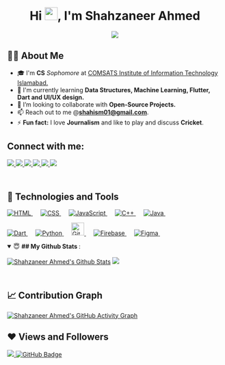 
 <h1 align="center">Hi <img src="https://raw.githubusercontent.com/MartinHeinz/MartinHeinz/master/wave.gif" width="30px">, I'm <b>Shahzaneer Ahmed</b></h1>
 <p align="center">
<a href="https://github.com/DenverCoder1/readme-typing-svg"><img src="https://readme-typing-svg.herokuapp.com/?lines=Core%20Team%20Member%20GDSC%20CUI;Flutter%20ISB%20Publication%20Manager%20;%20CS%20Undergrad;Self-Taught%20Programmer;&font=Fira%20Code&center=true&width=440&height=45&color=1572B6&vCenter=true&size=22"></a>
</p>
 
 ## 🙋‍♂️ About Me

- 🎓 I'm **CS** *Sophomore* at <a href="https://comsats.edu.pk/" >COMSATS Institute of Information Technology Islamabad.</a>
- 🌱 I'm currently learning <b>Data Structures, Machine Learning, Flutter, Dart and UI/UX design.</b>
- 👯 I’m looking to collaborate with **Open-Source Projects.**
- 📫 Reach out to me  @**shahism01@gmail.com**.
- ⚡ **Fun fact:** I love **Journalism** and like to play and discuss **Cricket**.
 

<!--Social Media Links!-->
 ## Connect with me:

<a href="https://www.instagram.com/shahism._/">
    <img src="https://img.shields.io/badge/Instagram-E4405F?style=for-the-badge&logo=instagram&logoColor=white" />
</a>
<a href="https://www.linkedin.com/in/shahism/">
    <img src="https://img.shields.io/badge/linkedin-%230077B5.svg?&style=for-the-badge&logo=linkedin&logoColor=white" />
</a>
<a href="https://wa.me/93064650353">
    <img src="https://img.shields.io/badge/Whatsapp-27e650c4?style=for-the-badge&logo=whatsapp&logoColor=white" />
</a>
<a href="https://twitter.com/shahism__">
    <img src="https://img.shields.io/badge/Twitter-1DA1F2?style=for-the-badge&logo=twitter&logoColor=white" />
</a>
<a href="https://stackoverflow.com/users/14871627/shahzaneer-ahmed">
    <img src="https://img.shields.io/badge/Stack_Overfolow-000000?style=for-the-badge&logo=stack-overflow&logoColor=white" />
</a>
<a href="https://www.facebook.com/shahzaneerahmed">
    <img src="https://img.shields.io/badge/Facebook-4267B2?style=for-the-badge&logo=facebook&logoColor=white" />
</a>
</div>  <br> <br>

#
 ## 🚀 Technologies and Tools

<p > 
  <a href="#">
    <img alt="HTML" src="https://img.shields.io/badge/HTML5-E34F26?style=for-the-badge&logo=html5&logoColor=white"/>
  </a> &emsp;
<a href="#">
    <img alt="CSS" src="https://img.shields.io/badge/CSS3-1572B6?style=for-the-badge&logo=css3&logoColor=white"/>
</a> &emsp;
<a href="#">
    <img alt="JavaScript" src="https://img.shields.io/badge/JavaScript-323330?style=for-the-badge&logo=javascript&logoColor=F7DF1E"/>
  </a> &emsp;
<a href="#">
    <img alt="C++" src="https://img.shields.io/badge/C%2B%2B-00599C?style=for-the-badge&logo=C%2B%2B&logoColor=white"/>
  </a> &emsp;
<a href="#">
    <img alt="Java" src="https://img.shields.io/badge/Java-ED8B00?style=for-the-badge&logo=java&logoColor=white"/>
  </a> &emsp;

</p>
</div>
<div >
<p > 
  
<a href="#" target="_blank"> 
     <img alt="Dart" src="https://img.shields.io/badge/Dart-563D7C?style=for-the-badge&logo=dart&logoColor=white">
   </a> &emsp;
 <a href="#">
    <img alt="Python" src="https://img.shields.io/badge/Python-61DBFB?style=for-the-badge&logo=Python&logoColor=white"/>
  </a> &emsp; 
  <a href="#" target="_blank"> 
    <img alt="GitHub" src="https://img.shields.io/badge/GitHub-100000?style=for-the-badge&logo=github&logoColor=white" height="30px"/>
  </a> &emsp;
 <a href="#" target="_blank"> 
    <img alt="Firebase" src="https://img.shields.io/badge/Firebase-61DBFB?style=for-the-badge&logo=Firebase&logoColor=white"/>
  </a> &emsp;
 <a href="#" target="_blank"> 
    <img alt="Figma" src="https://img.shields.io/badge/Figma-68a063?style=for-the-badge&logo=Figma&logoColor=white" />
  </a> &emsp;
</p>
</div>


<details open>
 <summary> 😇 <b> ## My Github Stats </b>: </summary>
<br>
<a href="https://github.com/shahism"><img alt="Shahzaneer Ahmed's Github Stats" src="https://github-readme-stats.vercel.app/api?username=shahism&show_icons=true&count_private=true&theme=react&hide_border=true&bg_color=0D1117" /></a>
  <a href="https://github.com/shahism"><img src="https://github-readme-stats.vercel.app/api/top-langs/?username=shahism&langs_count=8&count_private=true&layout=compact&theme=react&hide_border=true&bg_color=0D1117" /></a>

</details>

<br/>

#
## 📈 Contribution Graph

[![Shahzaneer Ahmed's GitHub Activity Graph](https://activity-graph.herokuapp.com/graph?username=shahism&theme=xcode)](https://github.com/shahism)


## ❤ Views and Followers
<a href="https://github.com/Meghna-DAS/github-profile-views-counter">
    <img src="https://komarev.com/ghpvc/?username=shahism">
</a>
<a href="https://github.com/aliaftabsheikh?tab=followers"><img src="https://img.shields.io/github/followers/shahism?label=Followers&style=social" alt="GitHub Badge"></a>


 <br/>
